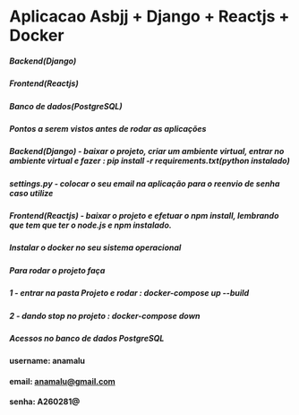 # Aplicacao Asbjj + Django + Reactjs + Docker 




##### Backend(Django)
##### Frontend(Reactjs)
##### Banco de dados(PostgreSQL)


##### Pontos a serem vistos antes de rodar as aplicações
##### Backend(Django) - baixar o projeto, criar um ambiente virtual, entrar no ambiente virtual e fazer : pip install -r requirements.txt(python instalado)
##### settings.py - colocar o seu email na aplicação para o reenvio de senha caso utilize
##### Frontend(Reactjs) - baixar o projeto e efetuar o npm install, lembrando que tem que ter o node.js e npm instalado.
##### Instalar o docker no seu sistema operacional


##### Para rodar o projeto faça ##### 
##### 1 - entrar na pasta Projeto e rodar : docker-compose up --build
##### 2 - dando stop no projeto : docker-compose down

##### Acessos no banco de dados PostgreSQL #####
#### username: anamalu
#### email: anamalu@gmail.com
#### senha: A260281@
